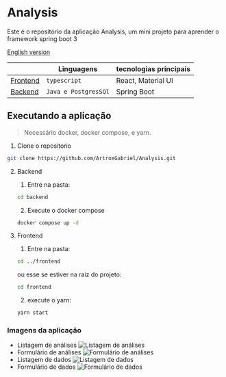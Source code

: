 # Analysis
Este é o repositório da aplicação Analysis, um mini projeto para aprender o framework spring boot 3

[English version](./readme-en.md)



| | Linguagens | tecnologias principais |
|----------|----------|----------|
| [Frontend](./frontend)   | `typescript`   | React, Material UI   |
| [Backend](./backend)   | `Java e PostgresSQl`   | Spring Boot   |


## Executando a aplicação
> Necessário docker, docker compose, e yarn.

1. Clone o repositorio
```bash
git clone https://github.com/ArtroxGabriel/Analysis.git
```
2. Backend
   1. Entre na pasta:
      
   ```bash
   cd backend
   ```
   
   2. Execute o docker compose
      
   ```bash
   docker compose up -d
   ```
   
3. Frontend
   1. Entre na pasta:

   ```bash
   cd ../frontend
   ```

   ou esse se estiver na raiz do projeto:  

   ```bash
   cd frontend
   ```
   
   2. execute o yarn:
      
   ```bash
   yarn start
   ```

### Imagens da aplicação
- Listagem de análises
![Listagem de análises](https://github.com/ArtroxGabriel/Analysis/assets/78170301/498706d6-96b4-4790-82e4-d1fe46a7bd96)
- Formulário de análises
![Formulário de análises](https://github.com/ArtroxGabriel/Analysis/assets/78170301/a43511e3-8ed7-469d-a25c-cddbb1e45868)
- Listagem de dados
![Listagem de dados](https://github.com/ArtroxGabriel/Analysis/assets/78170301/dd80a5b5-d0b8-4cc0-a659-79e6a4d259b6)
- Formulário de dados
![Formulário de dados](https://github.com/ArtroxGabriel/Analysis/assets/78170301/5a701094-d1f9-4f13-a96e-f23a06c1c964)



   

